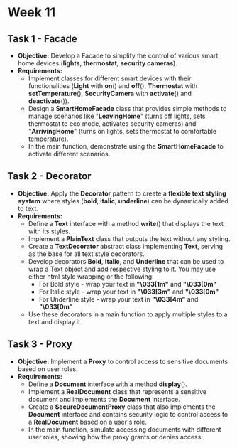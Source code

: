 # Week 11

## Task 1 - Facade

- **Objective:** Develop a Facade to simplify the control of various smart home devices (**lights**, **thermostat**, **security cameras**).
- **Requirements:**
  - Implement classes for different smart devices with their functionalities (**Light** with **on**() and **off**(), **Thermostat** with **setTemperature**(), **SecurityCamera** with **activate**() and **deactivate**()).
  - Design a **SmartHomeFacade** class that provides simple methods to manage scenarios like "**LeavingHome**" (turns off lights, sets thermostat to eco mode, activates security cameras) and "**ArrivingHome**" (turns on lights, sets thermostat to comfortable temperature).
  - In the main function, demonstrate using the **SmartHomeFacade** to activate different scenarios.

## Task 2 - Decorator

- **Objective:** Apply the **Decorator** pattern to create a **flexible text styling system** where styles (**bold**, **italic**, **underline**) can be dynamically added to text.
- **Requirements:**
  - Define a **Text** interface with a method **write**() that displays the text with its styles.
  - Implement a **PlainText** class that outputs the text without any styling.
  - Create a **TextDecorator** abstract class implementing **Text**, serving as the base for all text style decorators.
  - Develop decorators **Bold**, **Italic**, and **Underline** that can be used to wrap a Text object and add respective styling to it. You may use either html style wrapping or the following:
    - For Bold style - wrap your text in **"\033[1m"** and **"\033[0m"**
    - For Italic style - wrap your text in **"\033[3m"** and **"\033[0m"** 
    - For Underline style - wrap your text in **"\033[4m"** and **"\033[0m"**
  - Use these decorators in a main function to apply multiple styles to a text and display it.

## Task 3 - Proxy

- **Objective:** Implement a **Proxy** to control access to sensitive documents based on user roles.
- **Requirements:**
  - Define a **Document** interface with a method **display**().
  - Implement a **RealDocument** class that represents a sensitive document and implements the **Document** interface.
  - Create a **SecureDocumentProxy** class that also implements the **Document** interface and contains security logic to control access to a **RealDocument** based on a user's role.
  - In the main function, simulate accessing documents with different user roles, showing how the proxy grants or denies access.



